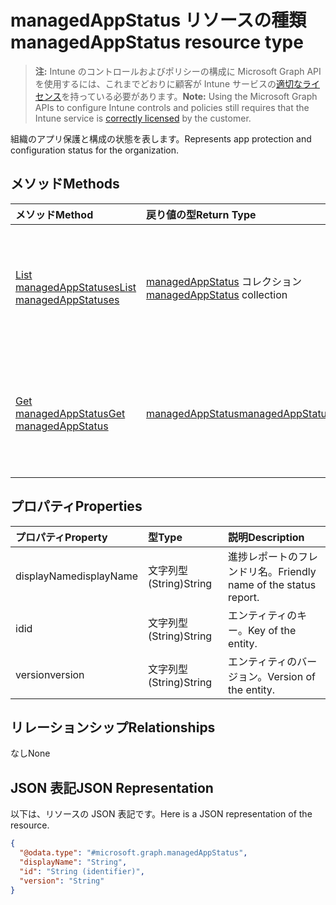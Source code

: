 # <a name="managedappstatus-resource-type"></a><span data-ttu-id="309ed-101">managedAppStatus リソースの種類</span><span class="sxs-lookup"><span data-stu-id="309ed-101">managedAppStatus resource type</span></span>

> <span data-ttu-id="309ed-102">**注:** Intune のコントロールおよびポリシーの構成に Microsoft Graph API を使用するには、これまでどおりに顧客が Intune サービスの[適切なライセンス](https://go.microsoft.com/fwlink/?linkid=839381)を持っている必要があります。</span><span class="sxs-lookup"><span data-stu-id="309ed-102">**Note:** Using the Microsoft Graph APIs to configure Intune controls and policies still requires that the Intune service is [correctly licensed](https://go.microsoft.com/fwlink/?linkid=839381) by the customer.</span></span>

<span data-ttu-id="309ed-103">組織のアプリ保護と構成の状態を表します。</span><span class="sxs-lookup"><span data-stu-id="309ed-103">Represents app protection and configuration status for the organization.</span></span>
## <a name="methods"></a><span data-ttu-id="309ed-104">メソッド</span><span class="sxs-lookup"><span data-stu-id="309ed-104">Methods</span></span>
|<span data-ttu-id="309ed-105">メソッド</span><span class="sxs-lookup"><span data-stu-id="309ed-105">Method</span></span>|<span data-ttu-id="309ed-106">戻り値の型</span><span class="sxs-lookup"><span data-stu-id="309ed-106">Return Type</span></span>|<span data-ttu-id="309ed-107">説明</span><span class="sxs-lookup"><span data-stu-id="309ed-107">Description</span></span>|
|:---|:---|:---|
|[<span data-ttu-id="309ed-108">List managedAppStatuses</span><span class="sxs-lookup"><span data-stu-id="309ed-108">List managedAppStatuses</span></span>](../api/intune_mam_managedappstatus_list.md)|<span data-ttu-id="309ed-109">[managedAppStatus](../resources/intune_mam_managedappstatus.md) コレクション</span><span class="sxs-lookup"><span data-stu-id="309ed-109">[managedAppStatus](../resources/intune_mam_managedappstatus.md) collection</span></span>|<span data-ttu-id="309ed-110">[managedAppStatus](../resources/intune_mam_managedappstatus.md) オブジェクトのプロパティとリレーションシップをリストします。</span><span class="sxs-lookup"><span data-stu-id="309ed-110">List properties and relationships of the [managedAppStatus](../resources/intune_mam_managedappstatus.md) objects.</span></span>|
|[<span data-ttu-id="309ed-111">Get managedAppStatus</span><span class="sxs-lookup"><span data-stu-id="309ed-111">Get managedAppStatus</span></span>](../api/intune_mam_managedappstatus_get.md)|[<span data-ttu-id="309ed-112">managedAppStatus</span><span class="sxs-lookup"><span data-stu-id="309ed-112">managedAppStatus</span></span>](../resources/intune_mam_managedappstatus.md)|<span data-ttu-id="309ed-113">[managedAppStatus](../resources/intune_mam_managedappstatus.md) オブジェクトのプロパティとリレーションシップを読み取ります。</span><span class="sxs-lookup"><span data-stu-id="309ed-113">Read properties and relationships of the [managedAppStatus](../resources/intune_mam_managedappstatus.md) object.</span></span>|

## <a name="properties"></a><span data-ttu-id="309ed-114">プロパティ</span><span class="sxs-lookup"><span data-stu-id="309ed-114">Properties</span></span>
|<span data-ttu-id="309ed-115">プロパティ</span><span class="sxs-lookup"><span data-stu-id="309ed-115">Property</span></span>|<span data-ttu-id="309ed-116">型</span><span class="sxs-lookup"><span data-stu-id="309ed-116">Type</span></span>|<span data-ttu-id="309ed-117">説明</span><span class="sxs-lookup"><span data-stu-id="309ed-117">Description</span></span>|
|:---|:---|:---|
|<span data-ttu-id="309ed-118">displayName</span><span class="sxs-lookup"><span data-stu-id="309ed-118">displayName</span></span>|<span data-ttu-id="309ed-119">文字列型 (String)</span><span class="sxs-lookup"><span data-stu-id="309ed-119">String</span></span>|<span data-ttu-id="309ed-120">進捗レポートのフレンドリ名。</span><span class="sxs-lookup"><span data-stu-id="309ed-120">Friendly name of the status report.</span></span>|
|<span data-ttu-id="309ed-121">id</span><span class="sxs-lookup"><span data-stu-id="309ed-121">id</span></span>|<span data-ttu-id="309ed-122">文字列型 (String)</span><span class="sxs-lookup"><span data-stu-id="309ed-122">String</span></span>|<span data-ttu-id="309ed-123">エンティティのキー。</span><span class="sxs-lookup"><span data-stu-id="309ed-123">Key of the entity.</span></span>|
|<span data-ttu-id="309ed-124">version</span><span class="sxs-lookup"><span data-stu-id="309ed-124">version</span></span>|<span data-ttu-id="309ed-125">文字列型 (String)</span><span class="sxs-lookup"><span data-stu-id="309ed-125">String</span></span>|<span data-ttu-id="309ed-126">エンティティのバージョン。</span><span class="sxs-lookup"><span data-stu-id="309ed-126">Version of the entity.</span></span>|

## <a name="relationships"></a><span data-ttu-id="309ed-127">リレーションシップ</span><span class="sxs-lookup"><span data-stu-id="309ed-127">Relationships</span></span>
<span data-ttu-id="309ed-128">なし</span><span class="sxs-lookup"><span data-stu-id="309ed-128">None</span></span>
## <a name="json-representation"></a><span data-ttu-id="309ed-129">JSON 表記</span><span class="sxs-lookup"><span data-stu-id="309ed-129">JSON Representation</span></span>
<span data-ttu-id="309ed-130">以下は、リソースの JSON 表記です。</span><span class="sxs-lookup"><span data-stu-id="309ed-130">Here is a JSON representation of the resource.</span></span>
<!-- {
  "blockType": "resource",
  "keyProperty": "id",
  "@odata.type": "microsoft.graph.managedAppStatus"
}
-->
``` json
{
  "@odata.type": "#microsoft.graph.managedAppStatus",
  "displayName": "String",
  "id": "String (identifier)",
  "version": "String"
}
```



